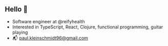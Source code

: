 ## Hello 🎷
- Software engineer at @reifyhealth
- Interested in TypeScript, React, Clojure, functional programming, guitar playing
- 📬 paul.kleinschmidt96@gmail.com

